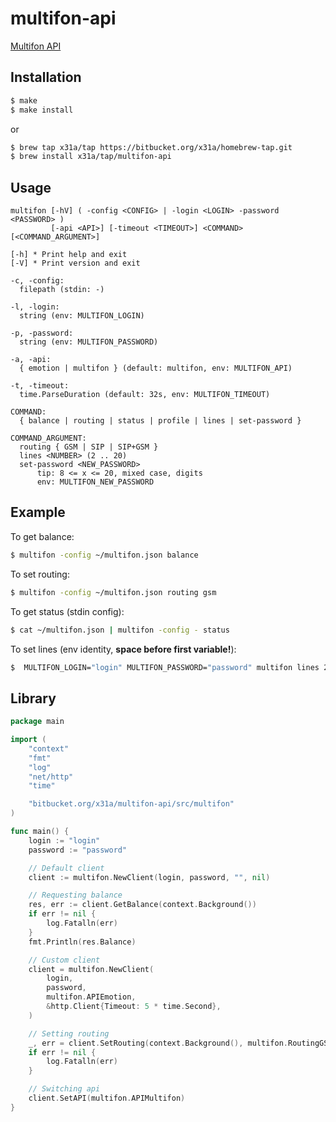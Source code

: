 # multifon-api

[Multifon API](https://multifon.megafon.ru/)

## Installation
```sh
$ make
$ make install
```
or
```sh
$ brew tap x31a/tap https://bitbucket.org/x31a/homebrew-tap.git
$ brew install x31a/tap/multifon-api
```

## Usage
```text
multifon [-hV] ( -config <CONFIG> | -login <LOGIN> -password <PASSWORD> )
         [-api <API>] [-timeout <TIMEOUT>] <COMMAND> [<COMMAND_ARGUMENT>]

[-h] * Print help and exit
[-V] * Print version and exit

-c, -config:
  filepath (stdin: -)

-l, -login:
  string (env: MULTIFON_LOGIN)

-p, -password:
  string (env: MULTIFON_PASSWORD)

-a, -api:
  { emotion | multifon } (default: multifon, env: MULTIFON_API)

-t, -timeout:
  time.ParseDuration (default: 32s, env: MULTIFON_TIMEOUT)

COMMAND:
  { balance | routing | status | profile | lines | set-password }

COMMAND_ARGUMENT:
  routing { GSM | SIP | SIP+GSM }
  lines <NUMBER> (2 .. 20)
  set-password <NEW_PASSWORD>
      tip: 8 <= x <= 20, mixed case, digits
      env: MULTIFON_NEW_PASSWORD
```

## Example

To get balance:
```sh
$ multifon -config ~/multifon.json balance
```

To set routing:
```sh
$ multifon -config ~/multifon.json routing gsm
```

To get status (stdin config):
```sh
$ cat ~/multifon.json | multifon -config - status
```

To set lines (env identity, **space before first variable!**):
```sh
$  MULTIFON_LOGIN="login" MULTIFON_PASSWORD="password" multifon lines 2
```

## Library
```go
package main

import (
	"context"
	"fmt"
	"log"
	"net/http"
	"time"

	"bitbucket.org/x31a/multifon-api/src/multifon"
)

func main() {
	login := "login"
	password := "password"

	// Default client
	client := multifon.NewClient(login, password, "", nil)

	// Requesting balance
	res, err := client.GetBalance(context.Background())
	if err != nil {
		log.Fatalln(err)
	}
	fmt.Println(res.Balance)

	// Custom client
	client = multifon.NewClient(
		login,
		password,
		multifon.APIEmotion,
		&http.Client{Timeout: 5 * time.Second},
	)

	// Setting routing
	_, err = client.SetRouting(context.Background(), multifon.RoutingGSM)
	if err != nil {
		log.Fatalln(err)
	}

	// Switching api
	client.SetAPI(multifon.APIMultifon)
}
```
